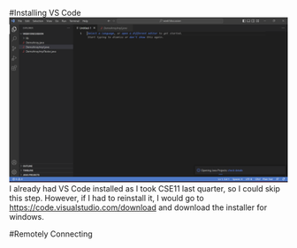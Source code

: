 #Installing VS Code
![VS code setup screenshot](assets/cse15l-lab_report1_ss1.png)
I already had VS Code installed as I took CSE11 last quarter, so I could skip this step. However, if I had to reinstall it, I would go to https://code.visualstudio.com/download and download the installer for windows.

#Remotely Connecting 


